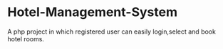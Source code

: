 # Hotel-Management-System
A php project in which registered user can easily login,select and book hotel rooms. 
